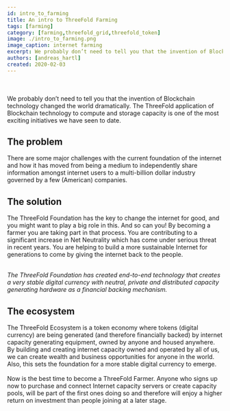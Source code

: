 ```yaml
---
id: intro_to_farming
title: An intro to ThreeFold Farming
tags: [farming]
category: [farming,threefold_grid,threefold_token]
image: ./intro_to_farming.png
image_caption: internet farming
excerpt: We probably don’t need to tell you that the invention of Blockchain technology changed the world dramatically..
authors: [andreas_hartl]
created: 2020-02-03
---
```

<br/>
<br/>
We probably don’t need to tell you that the invention of Blockchain technology changed the world dramatically. The ThreeFold application of Blockchain technology to compute and storage capacity is one of the most exciting initiatives we have seen to date.

## The problem

There are some major challenges with the current foundation of the internet and how it has moved from being a medium to independently share information amongst internet users to a multi-billion dollar industry governed by a few (American) companies.

## The solution

The ThreeFold Foundation has the key to change the internet for good, and you might want to play a big role in this. And so can you! By becoming a farmer you are taking part in that process. You are contributing to a significant increase in Net Neutrality which has come under serious threat in recent years. You are helping to build a more sustainable Internet for generations to come by giving the internet back to the people.
<br/>
<br/>

_The ThreeFold Foundation has created end-to-end technology that creates a very stable digital currency with neutral, private and distributed capacity generating hardware as a financial backing mechanism._

## The ecosystem
The ThreeFold Ecosystem is a token economy where tokens (digital currency) are being generated (and therefore financially backed) by internet capacity generating equipment, owned by anyone and housed anywhere. By building and creating internet capacity owned and operated by all of us, we can create wealth and business opportunities for anyone in the world. Also, this sets the foundation for a more stable digital currency to emerge.
<br/>
<br/>
Now is the best time to become a ThreeFold Farmer. Anyone who signs up now to purchase and connect Internet capacity servers or create capacity pools, will be part of the first ones doing so and therefore will enjoy a higher return on investment than people joining at a later stage.

